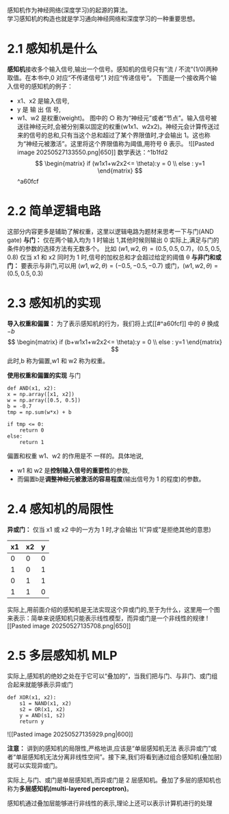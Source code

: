 感知机作为神经网络(深度学习)的起源的算法。  
学习感知机的构造也就是学习通向神经网络和深度学习的一种重要思想。
# 2.1 感知机是什么
**感知机**接收多个输入信号,输出一个信号。感知机的信号只有“流 / 不流”(1/0)两种取值。在本书中,0  对应“不传递信号”,1 对应“传递信号”。
下图是一个接收两个输入信号的感知机的例子：
- x1、x2 是输入信号,   
- y 是 输 出 信 号,
- w1、w2 是权重(weight)。
图中的 ○ 称为“神经元”或者“节点”。输入信号被送往神经元时,会被分别乘以固定的权重(w1x1、w2x2)。神经元会计算传送过来的信号的总和,只有当这个总和超过了某个界限值时,才会输出 1。这也称为“神经元被激活”。这里将这个界限值称为阈值,用符号 θ 表示。
![[Pasted image 20250527133550.png|650]]
数学表达：^1b1fd2
$$
\begin{matrix}
if (w1x1+w2x2<= \theta):y = 0  \\
else : y=1
\end{matrix}
$$ ^a60fcf
# 2.2 简单逻辑电路
这部分内容更多是辅助了解权重，这里以逻辑电路为题材来思考一下与门(AND gate)
**与门：** 仅在两个输入均为 1 时输出 1,其他时候则输出 0
实际上,满足与门的条件的参数的选择方法有无数多个。
	比如 $(w1, w2, θ) = (0.5, 0.5, 0.7)，(0.5, 0.5, 0.8)$
	仅当 x1 和 x2 同时为 1 时,信号的加权总和才会超过给定的阈值 θ
**与非门和或门：**
	要表示与非门,可以用 $(w1, w2, θ) = (−0.5, −0.5, −0.7)$
	或门，$(w1, w2, θ) = (0.5, 0.5, 0.3)$

# 2.3 感知机的实现
**导入权重和偏置：**
为了表示感知机的行为，我们将上式[[#^a60fcf]] 中的 $θ$ 换成 $−b$ 
$$
\begin{matrix}
if (b+w1x1+w2x2<= \theta):y = 0  \\
else : y=1
\end{matrix}
$$
此时,b 称为偏置,w1 和 w2 称为权重。

**使用权重和偏置的实现** 与门
```
def AND(x1, x2): 
x = np.array([x1, x2]) 
w = np.array([0.5, 0.5]) 
b = -0.7 
tmp = np.sum(w*x) + b 

if tmp <= 0: 
	return 0 
else: 
	return 1
```
偏置和权重 w1、w2 的作用是不  一样的。具体地说,
- w1 和 w2 是**控制输入信号的重要性**的参数,
- 而偏置b是**调整神经元被激活的容易程度**(输出信号为 1 的程度)的参数。

# 2.4 感知机的局限性
**异或门：** 仅当 x1 或 x2 中的一方为  1 时,才会输出 1(“异或”是拒绝其他的意思)

| x1  | x2  | y   |
| --- | --- | --- |
| 0   | 0   | 0   |
| 1   | 0   | 1   |
| 0   | 1   | 1   |
| 1   | 1   | 0   |
实际上,用前面介绍的感知机是无法实现这个异或门的,至于为什么，这里用一个图来表示：简单来说感知机只能表示线性模型，而异或门是一个非线性的规律
![[Pasted image 20250527135708.png|650]]

# 2.5 多层感知机 MLP
实际上,感知机的绝妙之处在于它可以“叠加的”，当我们把与门、与非门、或门组合起来就能够表示异或门
```
def XOR(x1, x2): 
	s1 = NAND(x1, x2) 
	s2 = OR(x1, x2) 
	y = AND(s1, s2) 
	return y
```
![[Pasted image 20250527135929.png|600]]

**注意：** 讲到的感知机的局限性,严格地讲,应该是“单层感知机无法  表示异或门”或者“单层感知机无法分离非线性空间”。接下来,我们将看到通过组合感知机(叠加层)就可以实现异或门。

实际上,与门、或门是单层感知机,而异或门是 2 层感知机。叠加了多层的感知机也称为**多层感知机(multi-layered perceptron)**。

感知机通过叠加层能够进行非线性的表示,理论上还可以表示计算机进行的处理